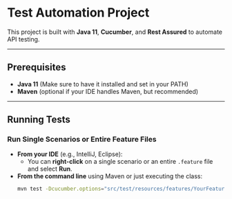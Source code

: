 # Test Automation Project

This project is built with **Java 11**, **Cucumber**, and **Rest Assured** to automate API testing.

---

## Prerequisites

- **Java 11** (Make sure to have it installed and set in your PATH)
- **Maven** (optional if your IDE handles Maven, but recommended)

---

## Running Tests

### Run Single Scenarios or Entire Feature Files
- **From your IDE** (e.g., IntelliJ, Eclipse):  
  - You can **right-click** on a single scenario or an entire `.feature` file and select **Run**.
- **From the command line** using Maven or just executing the class:  
  ```bash
  mvn test -Dcucumber.options="src/test/resources/features/YourFeature.feature"
